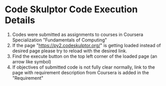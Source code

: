 # Code Skulptor Code Execution Details

1. Codes were submitted as assignments to courses in Coursera Specialization "Fundamentals of Computing"
2. If the page "https://py2.codeskulptor.org/" is getting loaded instead of desired page please try to reload with the desired link.
3. Find the execute button on the top left corner of the loaded page (an arrow like symbol)
4. If objectives of submitted code is not fully clear normally, link to the page with requirement description from Coursera is added in the "Requirement"
